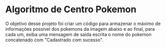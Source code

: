 # Algoritmo de Centro Pokemon
O objetivo desse projeto foi criar um código para armazenar o máximo de informações possível dos pokemons da imagem abaixo e ao final, para cada um, exiba uma mensagem de saída escrita o nome do pokemon concatenado com "Cadastrado com sucesso".
